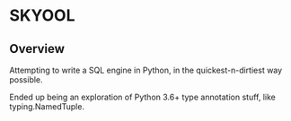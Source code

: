 
# SKYOOL

## Overview

Attempting to write a SQL engine in Python, in the quickest-n-dirtiest way possible.

Ended up being an exploration of Python 3.6+ type annotation stuff, like typing.NamedTuple.
